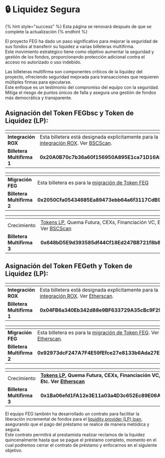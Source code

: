 # 🔒 Liquidez Segura

{% hint style="success" %}
Esta página se renovará después de que se complete la actualización
{% endhint %}

El proyecto FEG ha dado un paso significativo para mejorar la seguridad de sus fondos al transferir su liquidez a varias billeteras multifirma.\
Este movimiento estratégico tiene como objetivo aumentar la seguridad y gestión de los fondos, proporcionando protección adicional contra el acceso no autorizado o uso indebido.

Las billeteras multifirma son componentes críticos de la liquidez del proyecto, ofreciendo seguridad mejorada para transacciones que requieren múltiples firmas para ejecutarse.\
Este enfoque es un testimonio del compromiso del equipo con la seguridad. Mitiga el riesgo de puntos únicos de falla y asegura una gestión de fondos más democrática y transparente.

## **Asignación del Token FEGbsc y Token de Liquidez (LP)**:

<table data-header-hidden><thead><tr><th width="180"></th><th></th></tr></thead><tbody><tr><td><strong>Integración ROX</strong></td><td>Esta billetera está designada explícitamente para la <a href="../../feg-smartdefi-tm/feg-upgrade/rox-to-feg.md">integración ROX</a>. Ver <a href="https://bscscan.com/tx/0x500a64215d00fb1f5bc38349589c43e8e4935aad533e57c86abb09c353220816">BSCScan</a>.</td></tr><tr><td><strong>Billetera Multifirma 1</strong></td><td><strong>0x20A0B70c7b36a60f156950A895E1ca71D16AD3Be</strong></td></tr></tbody></table>

<table data-header-hidden><thead><tr><th width="182"></th><th></th></tr></thead><tbody><tr><td><strong>Migración FEG</strong></td><td>Esta billetera es para la <a href="../../feg-smartdefi-tm/feg-upgrade/">migración de </a><a href="../../feg-smartdefi-tm/feg-upgrade/">Token FEG</a></td></tr><tr><td><strong>Billetera Multifirma 2</strong></td><td><strong>0x2050Cfa05434685Ea89473ebb64a6f3117CdB99A</strong></td></tr></tbody></table>

<table data-header-hidden><thead><tr><th width="183"></th><th></th></tr></thead><tbody><tr><td>Crecimiento</td><td><a href="https://bscscan.com/tx/0x940a37002778e1dadf9d940340edd9bef88148da532598641eaceb21a841a8ff">Tokens LP</a>, Quema Futura, CEXs, Financiación VC, Etc. Ver <a href="https://bscscan.com/tx/0xa3fa3ae2f989afe0ae1dd2d7ab9085959081cc1515ac0a3e4acb798e185c21ec">BSCScan</a></td></tr><tr><td><strong>Billetera Multifirma 3</strong></td><td><strong>0x648bD5E9d393585df44Cf18Ed247BB721f8b8176</strong></td></tr></tbody></table>

## **Asignación del Token FEGeth y Token de Liquidez (LP)**:

<table data-header-hidden><thead><tr><th width="192"></th><th></th></tr></thead><tbody><tr><td><strong>Integración ROX</strong></td><td>Esta billetera está designada explícitamente para la <a href="../../feg-smartdefi-tm/feg-upgrade/rox-to-feg.md">integración ROX</a>. Ver <a href="https://etherscan.io/tx/0xf440beb2b1f18cc51e365b17336c62dc6610f5a48de3e6144d7991f46b7f9634">Etherscan</a>.</td></tr><tr><td><strong>Billetera Multifirma 1</strong></td><td><strong>0x04FB6a340Eb342d88e9BF633729A35cBc9F29405</strong></td></tr></tbody></table>

<table data-header-hidden><thead><tr><th width="192"></th><th></th></tr></thead><tbody><tr><td><strong>Migración FEG</strong></td><td>Esta billetera es para la <a href="../../feg-smartdefi-tm/feg-upgrade/">migración de </a><a href="../../feg-smartdefi-tm/feg-upgrade/">Token FEG</a>. Ver  <a href="https://etherscan.io/tx/0xcd2305e8d0aff3b496dbd2a764a7f9d41532a1d4da15edb8f7dc2e2ab0262373">Etherscan</a>.</td></tr><tr><td><strong>Billetera Multifirma 2</strong></td><td><strong>0x92973dcF247A7F4E59fEfce27e8133b6Ada27E62</strong></td></tr></tbody></table>

<table data-header-hidden><thead><tr><th width="192"></th><th></th></tr></thead><tbody><tr><td>Crecimiento</td><td><a href="https://etherscan.io/tx/0x74768a30d76b05fbb000d7570503038c866a0732416bb919b0df461eeb88f679"><strong>Tokens LP</strong></a><strong>, Quema Futura, CEXs, Financiación VC, Etc.  Ver</strong> <a href="https://etherscan.io/tx/0xda7b4242e1465a70ccc33c2ec7a36fbc022f54cc1fc104e84281f95f849773b5"><strong>Etherscan</strong></a></td></tr><tr><td><strong>Billetera Multifirma 3</strong> </td><td><strong>0x1Ba06efd1FA12e3E11a03a4D3c652Ec89E06A280</strong></td></tr></tbody></table>

El equipo FEG también ha desarrollado un contrato para facilitar la liberación incremental de fondos para el [liquidity provider (LP) loan](../archive/liquidity-loan-completed.md), asegurando que el pago del préstamo se realice de manera metódica y segura.\
Este contrato permitirá al prestamista realizar reclamos de la liquidez quincenalmente hasta que se pague el préstamo completo, momento en el cual podremos cerrar el contrato de préstamo y enfocarnos en el siguiente objetivo.
